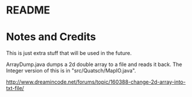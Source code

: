 README
===

# Notes and Credits
This is just extra stuff that will be used in the future.

ArrayDump.java dumps a 2d double array to a file and reads it back. The Integer version of this is in "src/Quatsch/MapIO.java".

http://www.dreamincode.net/forums/topic/160388-change-2d-array-into-txt-file/
